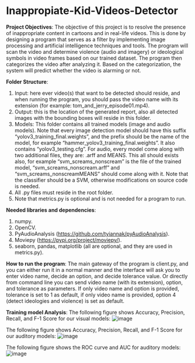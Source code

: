 # Inappropiate-Kid-Videos-Detector
 
**Project Objectives**: 
The objective of this project is to resolve the presence of inappropriate content in cartoons and in real-life videos. This is done by designing a program that serves as a filter by implementing image processing and artificial intelligence techniques and tools. The program will scan the video and determine violence (audio and imagery) or ideological symbols in video frames based on our trained dataset. The program then categorizes the video after analyzing it. Based on the categorization, the system will predict whether the video is alarming or not.


**Folder Structure**:
1.	Input: here ever video(s) that want to be detected should reside, and when running the program, you should pass the video name with its extension (for example: tom_and_jerry_episode01.mp4).
2.	Output: this is the location of the generated report, also all detected images with the bounding boxes will reside in this folder.
3.	Models: This folder contains all trained models (image and audio models). Note that every image detection model should have this suffix “yolov3_training_final.weights”, and the prefix should be the name of the model, for example “hammer_yolov3_training_final.weights”. It also contains “yolov3_testing.cfg”. For audio, every model come along with two additional files, they are: .arff and MEANS. This all should exists also, for example “svm_screams_nonscream” is the file of the trained model, “svm_screams_nonscream.arff” and “svm_screams_nonscreamMEANS” should come along with it. Note that the classifier should be a SVM, otherwise modifications on source code is needed.
4.	All .py files must reside in the root folder.
5.	Note that metrics.py is optional and is not needed for a program to run.


**Needed libraries and dependencies**:
1.	numpy.
2.	OpenCV.
3.	PyAudioAnalysis (https://github.com/tyiannak/pyAudioAnalysis).
4.	Moviepy (https://pypi.org/project/moviepy/).
5.	seaborn, pandas, matplotlib (all are optional, and they are used in metrics.py).


**How to run the program**:
The main gateway of the program is client.py, and you can either run it in a normal manner and the interface will ask you to enter video name, decide an option, and decide tolerance value. Or directly from command line you can send video name (with its extension), option, and tolerance as parameters. If only video name and option is provided, tolerance is set to 1 as default, if only video name is provided, option 4 (detect ideologies and violence) is set as default.


**Training model Analysis**: 
The following figure shows Accuracy, Precision, Recall, and F-1 Score for our visual models:
![image](https://user-images.githubusercontent.com/62210199/114467595-d271db00-9bf2-11eb-9cef-6509c9c4fbfd.png)

The following figure shows Accuracy, Precision, Recall, and F-1 Score for our auditory models:
![image](https://user-images.githubusercontent.com/62210199/114467612-d867bc00-9bf2-11eb-837d-df3709c67ae6.png)

The following figure shows the ROC curve and AUC for auditory models:
![image](https://user-images.githubusercontent.com/62210199/114467620-db62ac80-9bf2-11eb-80d9-cc813bd47d60.png)
